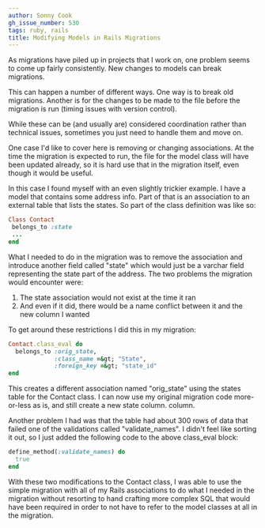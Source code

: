 ```yaml
---
author: Sonny Cook
gh_issue_number: 530
tags: ruby, rails
title: Modifying Models in Rails Migrations
---
```




As migrations have piled up in projects that I work on, one problem seems to come up fairly consistently. New changes to models can break migrations.

This can happen a number of different ways. One way is to break old migrations. Another is for the changes to be made to the file before the migration is run (timing issues with version control).

While these can be (and usually are) considered coordination rather than technical issues, sometimes you just need to handle them and move on.

One case I'd like to cover here is removing or changing associations.  At the time the migration is expected to run, the file for the model class will have been updated already, so it is hard use that in the migration itself, even though it would be useful.

In this case I found myself with an even slightly trickier example.  I have a model that contains some address info.  Part of that is an association to an external table that lists the states. So part of the
class definition was like so:

```ruby
Class Contact 
 belongs_to :state
 ...
end
```

What I needed to do in the migration was to remove the association and
introduce another field called "state" which would just be a varchar
field representing the state part of the address.  The two problems the
migration would encounter were:

1. The state association would not exist at the time it ran
1. And even if it did, there would be a name conflict between it and the
new column I wanted

To get around these restrictions I did this in my migration:

```ruby
Contact.class_eval do
  belongs_to :orig_state,
             :class_name =&gt; "State",
             :foreign_key =&gt; "state_id"
end
```

This creates a different association named "orig_state" using the states table for the Contact class. I can now use my original migration code more-or-less as is, and still create a new state column.
column.

Another problem I had was that the table had about 300 rows of data that
failed one of the validations called "validate_names".  I didn't feel
like sorting it out, so I just added the following code to the above
class_eval block:

```ruby
define_method(:validate_names) do
  true
end
```

With these two modifications to the Contact class, I was able to use the simple migration with all of my Rails associations to do what I needed in the migration without resorting to hand crafting more complex SQL that would have been required in order to not have to refer to the model classes at all in the migration.


